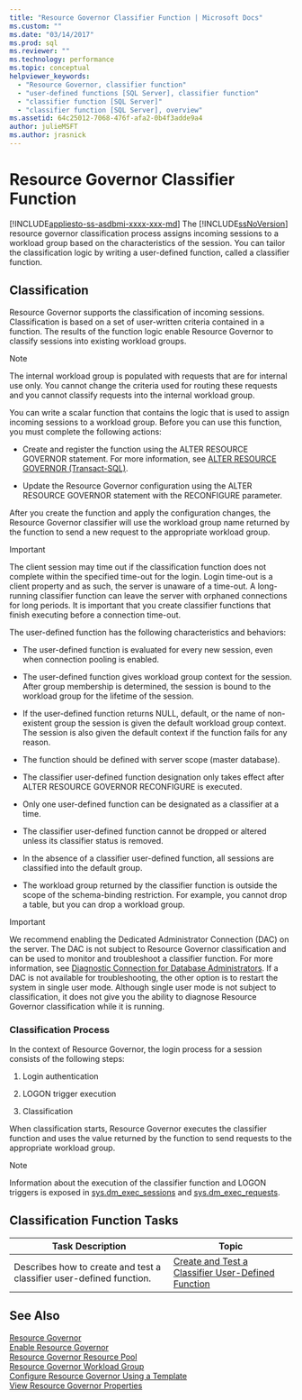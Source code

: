 ```yaml
---
title: "Resource Governor Classifier Function | Microsoft Docs"
ms.custom: ""
ms.date: "03/14/2017"
ms.prod: sql
ms.reviewer: ""
ms.technology: performance
ms.topic: conceptual
helpviewer_keywords: 
  - "Resource Governor, classifier function"
  - "user-defined functions [SQL Server], classifier function"
  - "classifier function [SQL Server]"
  - "classifier function [SQL Server], overview"
ms.assetid: 64c25012-7068-476f-afa2-0b4f3adde9a4
author: julieMSFT
ms.author: jrasnick
---
```

# Resource Governor Classifier Function
[!INCLUDE[appliesto-ss-asdbmi-xxxx-xxx-md](../../includes/appliesto-ss-asdbmi-xxxx-xxx-md.md)]
  The [!INCLUDE[ssNoVersion](../../includes/ssnoversion-md.md)] resource governor classification process assigns incoming sessions to a workload group based on the characteristics of the session. You can tailor the classification logic by writing a user-defined function, called a classifier function.  
  
## Classification  
 Resource Governor supports the classification of incoming sessions. Classification is based on a set of user-written criteria contained in a function. The results of the function logic enable Resource Governor to classify sessions into existing workload groups.  
  
> [!NOTE]  
>  The internal workload group is populated with requests that are for internal use only. You cannot change the criteria used for routing these requests and you cannot classify requests into the internal workload group.  
  
 You can write a scalar function that contains the logic that is used to assign incoming sessions to a workload group. Before you can use this function, you must complete the following actions:  
  
-   Create and register the function using the ALTER RESOURCE GOVERNOR statement. For more information, see [ALTER RESOURCE GOVERNOR &#40;Transact-SQL&#41;](../../t-sql/statements/alter-resource-governor-transact-sql.md).  
  
-   Update the Resource Governor configuration using the ALTER RESOURCE GOVERNOR statement with the RECONFIGURE parameter.  
  
 After you create the function and apply the configuration changes, the Resource Governor classifier will use the workload group name returned by the function to send a new request to the appropriate workload group.  
  
> [!IMPORTANT]  
>  The client session may time out if the classification function does not complete within the specified time-out for the login. Login time-out is a client property and as such, the server is unaware of a time-out. A long-running classifier function can leave the server with orphaned connections for long periods. It is important that you create classifier functions that finish executing before a connection time-out.  
  
 The user-defined function has the following characteristics and behaviors:  
  
-   The user-defined function is evaluated for every new session, even when connection pooling is enabled.  
  
-   The user-defined function gives workload group context for the session. After group membership is determined, the session is bound to the workload group for the lifetime of the session.  
  
-   If the user-defined function returns NULL, default, or the name of non-existent group the session is given the default workload group context. The session is also given the default context if the function fails for any reason.  
  
-   The function should be defined with server scope (master database).  
  
-   The classifier user-defined function designation only takes effect after ALTER RESOURCE GOVERNOR RECONFIGURE is executed.  
  
-   Only one user-defined function can be designated as a classifier at a time.  
  
-   The classifier user-defined function cannot be dropped or altered unless its classifier status is removed.  
  
-   In the absence of a classifier user-defined function, all sessions are classified into the default group.  
  
-   The workload group returned by the classifier function is outside the scope of the schema-binding restriction. For example, you cannot drop a table, but you can drop a workload group.  
  
> [!IMPORTANT]  
>  We recommend enabling the Dedicated Administrator Connection (DAC) on the server. The DAC is not subject to Resource Governor classification and can be used to monitor and troubleshoot a classifier function. For more information, see [Diagnostic Connection for Database Administrators](../../database-engine/configure-windows/diagnostic-connection-for-database-administrators.md). If a DAC is not available for troubleshooting, the other option is to restart the system in single user mode. Although single user mode is not subject to classification, it does not give you the ability to diagnose Resource Governor classification while it is running.  
  
### Classification Process  
 In the context of Resource Governor, the login process for a session consists of the following steps:  
  
1.  Login authentication  
  
2.  LOGON trigger execution  
  
3.  Classification  

 When classification starts, Resource Governor executes the classifier function and uses the value returned by the function to send requests to the appropriate workload group.  
  
> [!NOTE]  
>  Information about the execution of the classifier function and LOGON triggers is exposed in [sys.dm_exec_sessions](../../relational-databases/system-dynamic-management-views/sys-dm-exec-sessions-transact-sql.md) and [sys.dm_exec_requests](../../relational-databases/system-dynamic-management-views/sys-dm-exec-requests-transact-sql.md).  
  
## Classification Function Tasks  
  
|Task Description|Topic|  
|----------------------|-----------|  
|Describes how to create and test a classifier user-defined function.|[Create and Test a Classifier User-Defined Function](../../relational-databases/resource-governor/create-and-test-a-classifier-user-defined-function.md)|  
  
## See Also  
 [Resource Governor](../../relational-databases/resource-governor/resource-governor.md)   
 [Enable Resource Governor](../../relational-databases/resource-governor/enable-resource-governor.md)   
 [Resource Governor Resource Pool](../../relational-databases/resource-governor/resource-governor-resource-pool.md)   
 [Resource Governor Workload Group](../../relational-databases/resource-governor/resource-governor-workload-group.md)   
 [Configure Resource Governor Using a Template](../../relational-databases/resource-governor/configure-resource-governor-using-a-template.md)   
 [View Resource Governor Properties](../../relational-databases/resource-governor/view-resource-governor-properties.md)  
  
  
